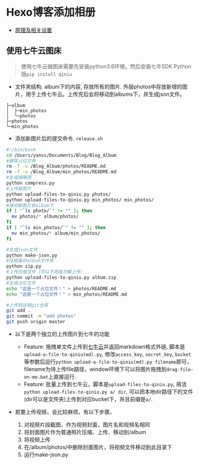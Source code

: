 # Hexo博客添加相册
* [原理及相关设置](https://foreti.me/blog/2017/12/31/hexo-next-personal/#album)

## 使用七牛云图床
> 使用七牛云做图床需要先安装python3.6环境，然后安装七牛SDK Python版`pip install qiniu`

* 文件夹结构. album下的内容, 存放所有的图片. 外层photos中存放新增的图片，用于上传七牛云。上传完后会将移动到albums下，并生成json文件。

```
├─album
│  ├─min_photos
│  └─photos
├─photos
└─min_photos
```

* 添加新图片后的提交命令. `release.sh`
```sh
#!/bin/bash
cd /Users/yanss/Documents/Blog/Blog_Album
#删除占位文件
rm -f -v /Blog_Album/photos/README.md
rm -f -v /Blog_Album/min_photos/README.md
#生成缩略图
python compress.py
#上传新图片
python upload-files-to-qiniu.py photos/
python upload-files-to-qiniu.py min_photos/ min_photos/
#移动新图片到album下
if [ "`ls photo/`" != "" ]; then
  mv photos/* album/photos/ 
fi
if [ "`ls min_photos/`" != "" ]; then
  mv min_photos/* album/min_photos/
fi

#生成json文件
python make-json.py
#压缩备份album文件夹
python zip.py
#上传压缩文件（可以不用每次都上传）
python upload-files-to-qiniu.py album.zip
#生成占位文件
echo "这是一个占位文件！" > photos/README.md
echo "这是一个占位文件！" > min_photos/README.md

#上传到远程git仓库
git add .
git commit -m "add photos"
git push origin master
```

* 以下是两个独立的上传图片到七牛的功能
    * Feature: 拖拽单文件上传到[七牛云](https://portal.qiniu.com/create)并返回markdown格式外链, 脚本是`upload-a-file-to-qiniu(md).py`, 修改`access_key`, `secret_key`, `bucket`等参数后运行`python upload-a-file-to-qiniu(md).py filename`即可，filename为待上传file路径，window环境下可以将图片拖拽到`drag-file-on-me.bat`上直接运行.
    * Feature: 批量上传到七牛云，脚本是`upload-files-to-qiniu.py`, 用法`python upload-files-to-qiniu.py a/ dir`,  可以把本地dir路径下的文件(dir可以是文件夹)上传到对应bucket下，并且前缀是`a/`.


* 若要上传视频，会比较麻烦，有以下步骤。
  1. 对视频片段截图，作为视频封面，图片名和视频名相同
  2. 将封面图片作为普通照片压缩、上传、移动到/album
  3. 将视频上传
  4. 在/album/photos/中删除封面图片，将视频文件移动到此目录下
  5. 运行make-json.py
